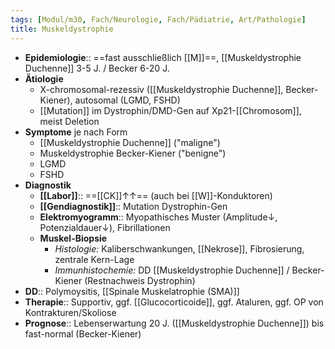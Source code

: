 ```yaml
---
tags: [Modul/m30, Fach/Neurologie, Fach/Pädiatrie, Art/Pathologie]
title: Muskeldystrophie
---
```

- **Epidemiologie**:: ==fast ausschließlich [[M]]==, [[Muskeldystrophie Duchenne]] 3-5 J. / Becker 6-20 J.
- **Ätiologie**
	- X-chromosomal-rezessiv ([[Muskeldystrophie Duchenne]], Becker-Kiener), autosomal (LGMD, FSHD)
	- [[Mutation]] im Dystrophin/DMD-Gen auf Xp21-[[Chromosom]], meist Deletion
- **Symptome** je nach Form
	- [[Muskeldystrophie Duchenne]] ("maligne")
	- Muskeldystrophie Becker-Kiener ("benigne")
	- LGMD
	- FSHD
- **Diagnostik**
	- **[[Labor]]**:: ==[[CK]]↑↑== (auch bei [[W]]-Konduktoren)
	- **[[Gendiagnostik]]**:: Mutation Dystrophin-Gen
	- **Elektromyogramm**:: Myopathisches Muster (Amplitude↓, Potenzialdauer↓), Fibrillationen
	- **Muskel-Biopsie**
		- *Histologie:* Kaliberschwankungen, [[Nekrose]], Fibrosierung, zentrale Kern-Lage
		- *Immunhistochemie:* DD [[Muskeldystrophie Duchenne]] / Becker-Kiener (Restnachweis Dystrophin)
- **DD**:: Polymoysitis, [[Spinale Muskelatrophie (SMA)]]
- **Therapie**:: Supportiv, ggf. [[Glucocorticoide]], ggf. Ataluren, ggf. OP von Kontrakturen/Skoliose
- **Prognose**:: Lebenserwartung 20 J. ([[Muskeldystrophie Duchenne]]) bis fast-normal (Becker-Kiener)